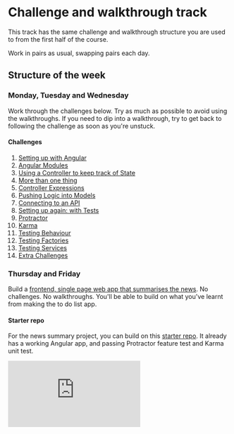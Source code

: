 # Challenge and walkthrough track

This track has the same challenge and walkthrough structure you are used to from the first half of the course.

Work in pairs as usual, swapping pairs each day.

## Structure of the week

### Monday, Tuesday and Wednesday

Work through the challenges below.  Try as much as possible to avoid using the walkthroughs.  If you need to dip into a walkthrough, try to get back to following the challenge as soon as you're unstuck.

#### Challenges

1. [Setting up with Angular](01_setting_up_with_angular.md)
2. [Angular Modules](02_angular_modules.md)
3. [Using a Controller to keep track of State](03_using_a_controller_to_keep_track_of_state.md)
4. [More than one thing](04_more_than_one_thing.md)
5. [Controller Expressions](05_controller_expressions.md)
6. [Pushing Logic into Models](06_pushing_logic_into_models.md)
7. [Connecting to an API](07_connecting_to_an_api.md)
8. [Setting up again: with Tests](08_setting_up_again_with_tests.md)
9. [Protractor](09_protractor.md)
10. [Karma](10_karma.md)
11. [Testing Behaviour](11_testing_behaviour.md)
12. [Testing Factories](12_testing_factories.md)
13. [Testing Services](13_testing_services.md)
14. [Extra Challenges](14_extra_challenges.md)

### Thursday and Friday

Build a [frontend, single page web app that summarises the news](news_summary_project.md).  No challenges.  No walkthroughs.  You'll be able to build on what you've learnt from making the to do list app.

#### Starter repo

For the news summary project, you can build on this [starter repo](https://github.com/makersacademy/news-summary).  It already has a working Angular app, and passing Protractor feature test and Karma unit test.


![Tracking pixel](https://githubanalytics.herokuapp.com/course/further_javascript/challenge_and_walkthrough_track.md)
